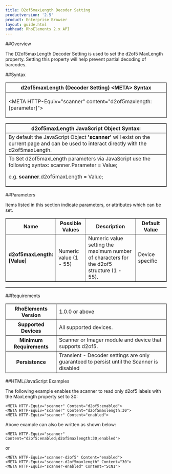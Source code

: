 ```yaml
---
title: D2of5maxLength Decoder Setting
productversion: '2.5'
product: Enterprise Browser
layout: guide.html
subhead: RhoElements 2.x API
---
```


##Overview

The D2of5maxLength Decoder Setting is used to set the d2of5 MaxLength property. Setting this property will help prevent partial decoding of barcodes.

##Syntax

<table class="facelift" style="width:100%" border="1" padding="5px"> <tr><th class="tableHeading">d2of5maxLength (Decoder Setting) &lt;META&gt; Syntax
</th></tr><tr><td class="clsSyntaxCells clsOddRow"><p>&lt;META HTTP-Equiv="scanner" content="d2of5maxlength:[parameter]"&gt;</p></td></tr></table>
<table class="facelift" style="width:100%" border="1" padding="5px"> <tr><th class="tableHeading">d2of5maxLength JavaScript Object Syntax:</th></tr><tr><td class="clsSyntaxCells clsOddRow">
By default the JavaScript Object <b>'scanner'</b> will exist on the current page and can be used to interact directly with the d2of5maxLength.
</td></tr><tr><td class="clsSyntaxCells clsEvenRow">
To Set d2of5maxLength parameters via JavaScript use the following syntax: scanner.Parameter = Value;
<P />e.g. <b>scanner</b>.d2of5maxLength = Value;
</td></tr></table>

##Parameters


Items listed in this section indicate parameters, or attributes which can be set.
<table class="facelift" style="width:100%" border="1" padding="5px"> <col width="20%" /><col width="20%" /><col width="38%" /><col width="22%" /><tr><th class="tableHeading">Name</th><th class="tableHeading">Possible Values</th><th class="tableHeading">Description</th><th class="tableHeading">Default Value</th></tr><tr><td class="clsSyntaxCells clsOddRow"><b>d2of5maxLength:[Value]
</b></td><td class="clsSyntaxCells clsOddRow">Numeric value (1 - 55)</td><td class="clsSyntaxCells clsOddRow">Numeric value setting the maximum number of characters for the d2of5 structure (1 - 55).</td><td class="clsSyntaxCells clsOddRow">Device specific</td></tr></table>
<table class="facelift" style="width:100%" border="1" padding="5px"> <col width="78%" /><col width="8%" /><col width="1%" /><col width="5%" /><col width="1%" /><col width="5%" /><col width="2%" /></table>





##Requirements

<table class="facelift" style="width:100%" border="1" padding="5px"> <tr><th class="tableHeading">RhoElements Version</th><td class="clsSyntaxCell clsEvenRow">1.0.0 or above
</td></tr><tr><th class="tableHeading">Supported Devices</th><td class="clsSyntaxCell clsOddRow">All supported devices.</td></tr><tr><th class="tableHeading">Minimum Requirements</th><td class="clsSyntaxCell clsOddRow">Scanner or Imager module and device that supports d2of5.</td></tr><tr><th class="tableHeading">Persistence</th><td class="clsSyntaxCell clsEvenRow">Transient - Decoder settings are only guaranteed to persist until the Scanner is disabled</td></tr></table>


##HTML/JavaScript Examples

The following example enables the scanner to read only d2of5 labels with the MaxLength property set to 30:

	<META HTTP-Equiv="scanner" Content="d2of5:enabled">
	<META HTTP-Equiv="scanner" Content="d2of5maxlength:30">
	<META HTTP-Equiv="scanner" Content="enabled">
	
Above example can also be written as shown below:

	<META HTTP-Equiv="scanner" Content="d2of5:enabled;d2of5maxlength:30;enabled">
	
or

	<META HTTP-Equiv="scanner-d2of5" Content="enabled">
	<META HTTP-Equiv="scanner-d2of5maxlength" Content="30">
	<META HTTP-Equiv="scanner-enabled" Content="SCN1">
	





